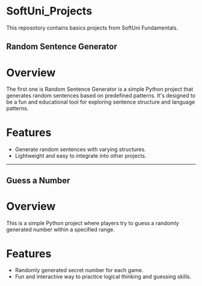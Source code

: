 # SoftUni_Projects
This reposotory contains basics projects from SoftUni Fundamentals.

## Random Sentence Generator
# Overview
The first one is Random Sentence Generator is a simple Python project that generates random sentences based on predefined patterns. It's designed to be a fun and educational tool for exploring sentence structure and language patterns.

# Features
- Generate random sentences with varying structures.
- Lightweight and easy to integrate into other projects.

----------------------------------------------------------

## Guess a Number
# Overview
This is a simple Python project where players try to guess a randomly generated number within a specified range.

# Features
- Randomly generated secret number for each game.
- Fun and interactive way to practice logical thinking and guessing skills.
